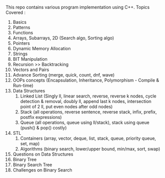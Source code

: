 This repo contains various program implementation using C++.
Topics Covered :
1) Basics
2) Patterns
3) Functions
4) Arrays, Subarrays, 2D (Search algo, Sorting algo)
5) Pointers
6) Dynamic Memory Allocation
7) Strings
8) BIT Manipulation
9) Recursion >> Backtracking
10) Vectors and Pairs
11) Advance Sorting (merge, quick, count, dnf, wave)
12) OOPs concepts (Encapsulation, Inheritance, Polymorphism - Compile & Run-time)
13) Data Structures
    1) Linked List (Singly ll, linear search, reverse, reverse k nodes, cycle detection & removal, doubly ll, append last k nodes, intersection point of 2 ll, put                        even nodes after odd nodes)
    2) Stack (all operations, reverse sentence, reverse stack, infix, prefix, postfix expressions)
    3) Queue (all operations, queue using ll/stack), stack using queue (push() & pop() costly)
14) STL
    1) Containers (array, vector, deque, list, stack, queue, priority queue, set, map)
    2) Algorithms (binary search, lower/upper bound, min/max, sort, swap)
15) Questions on Data Structures
16) Binary Tree
17) Binary Search Tree
18) Challenges on Binary Search
